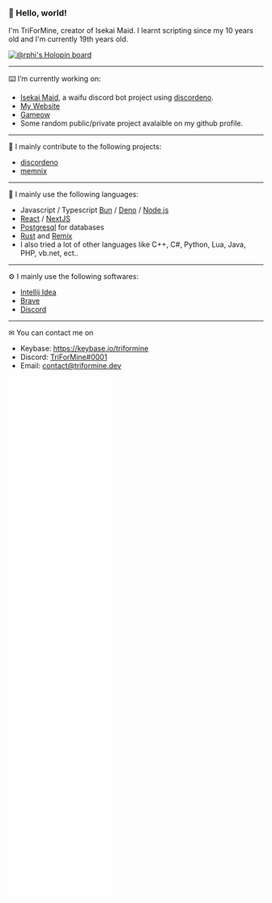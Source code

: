 ### 👋 Hello, world!

I'm TriForMine, creator of Isekai Maid. I learnt scripting since my 10 years old and I'm currently 19th years old.

[![@rphi's Holopin board](https://holopin.io/api/user/board?user=triformine)](https://holopin.io/@triformine)


---

⌨️ I’m currently working on:
- [Isekai Maid](https://www.isekaimaid.com/), a waifu discord bot project using [discordeno](https://github.com/discordeno/discordeno).
- [My Website](https://www.triformine.dev/)
- [Gameow](https://gameow.app/)
- Some random public/private project avalaible on my github profile.

---

🔬 I mainly contribute to the following projects:
- [discordeno](https://github.com/discordeno/discordeno)
- [memnix](https://github.com/memnix/memnix-spa)

---

🔧 I mainly use the following languages:
- Javascript / Typescript [Bun](https://bun.sh/) / [Deno](https://deno.land/) / [Node.js](https://nodejs.org/)
- [React](https://reactjs.org/) / [NextJS](https://nextjs.org/)
- [Postgresql](https://www.postgresql.org/) for databases
- [Rust](https://www.rust-lang.org/) and [Remix](https://remix.run/)
- I also tried a lot of other languages like C++, C#, Python, Lua, Java, PHP, vb.net, ect..

---

⚙ I mainly use the following softwares:
- [Intellij Idea](https://www.jetbrains.com/idea/)
- [Brave](https://brave.com/)
- [Discord](https://discord.com/)

---
✉ You can contact me on 
- Keybase: https://keybase.io/triformine
- Discord: [TriForMine#0001](https://discordapp.com/users/140909429993373697)
- Email: [contact@triformine.dev](mailto:contact@triformine.dev)

![Metrics](/github-metrics.svg)
